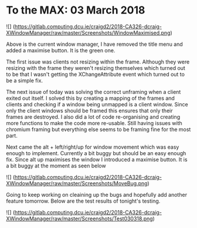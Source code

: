 # To the MAX: 03 March 2018

![] (https://gitlab.computing.dcu.ie/craigd2/2018-CA326-dcraig-XWindowManager/raw/master/Screenshots/WindowMaximised.png)

Above is the current window manager, I have removed the title menu and added a maximise button. It is the green one.

The first issue was clients not resizing within the frame. Although they were resizing with the frame they weren't resizing themselves which turned out to be that I wasn't getting the XChangeAttribute event which turned out to be a simple fix.

The next issue of today was solving the correct unframing when a client exited out itself. I solved this by creating a mapping of the frames and clients and checking if a window being unmapped is a client window. Since only the client windows should be framed this ensures that only their frames are destroyed. I also did a lot of code re-organising and creating more functions to make the code more re-usable. Still having issues with chromium framing but everything else seems to be framing fine for the most part. 

Next came the alt + left/right/up for window movement which was easy enough to implement. Currently a bit buggy but should be an easy enough fix. Since alt up maximises the window I introduced a maximise button. It is a bit buggy at the moment as seen below

![] (https://gitlab.computing.dcu.ie/craigd2/2018-CA326-dcraig-XWindowManager/raw/master/Screenshots/MoveBug.png)

Going to keep working on cleaining up the bugs and hopefully add another feature tomorrow. Below are the test results of tonight's testing.

![] (https://gitlab.computing.dcu.ie/craigd2/2018-CA326-dcraig-XWindowManager/raw/master/Screenshots/Test030318.png)